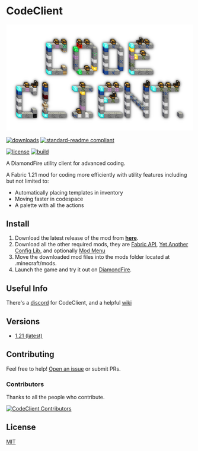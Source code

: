 # CodeClient

![CodeClient Banner](CodeClientBanner.png)

[![downloads](https://img.shields.io/github/downloads/DFOnline/CodeClient/total?color=6fc75b&style=for-the-badge)](https://github.com/DFOnline/CodeClient/releases/latest)
[![standard-readme compliant](https://img.shields.io/badge/readme%20style-standard-6fc75b.svg?style=for-the-badge)](https://github.com/RichardLitt/standard-readme)

[![license](https://img.shields.io/github/license/DFOnline/CodeClient?&color=850e05)](../LICENSE)
[![build](https://img.shields.io/github/actions/workflow/status/DFOnline/CodeClient/build.yml?color=508f42)](https://github.com/DFOnline/CodeClient/releases/latest)

A DiamondFire utility client for advanced coding.

A Fabric 1.21 mod for coding more efficiently with utility features including but not limited to:
* Automatically placing templates in inventory
* Moving faster in codespace
* A palette with all the actions

## Install
1. Download the latest release of the mod from **[here](https://github.com/DFOnline/CodeClient/releases/latest)**.
2. Download all the other required mods, they are [Fabric API](https://modrinth.com/mod/fabric-api), [Yet Another Config Lib](https://modrinth.com/mod/yacl), and optionally [Mod Menu](https://modrinth.com/mod/modmenu)
3. Move the downloaded mod files into the mods folder located at .minecraft/mods.
4. Launch the game and try it out on [DiamondFire](https://mcdiamondfire.com/).

## Useful Info
There's a [discord](https://discord.gg/NqU6XnyVPA) for CodeClient, and a helpful [wiki](https://github.com/DFOnline/CodeClient/wiki)

## Versions

* [1.21 (latest)](https://github.com/DFOnline/CodeClient/releases/latest)

## Contributing

Feel free to help! [Open an issue](https://github.com/DFOnline/CodeClient/issues/new) or submit PRs.

### Contributors
Thanks to all the people who contribute.

<a href="https://github.com/DFOnline/CodeClient/graphs/contributors">
<img src="https://contrib.rocks/image?repo=DFOnline/CodeClient" alt="CodeClient Contributors" />
</a>

## License
[MIT](../LICENSE)
